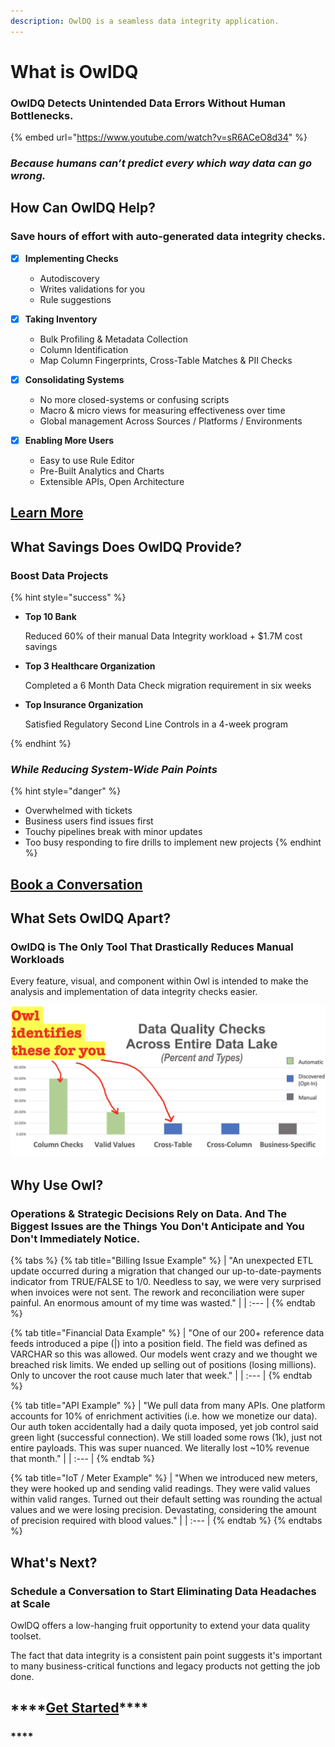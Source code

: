 ```yaml
---
description: OwlDQ is a seamless data integrity application.
---
```


# What is OwlDQ

### **OwlDQ D**etects Unintended Data Errors Without Human Bottlenecks.

{% embed url="https://www.youtube.com/watch?v=sR6ACeO8d34" %}

### _**Because humans can’t predict every which way data can go wrong.**_

## How Can OwlDQ Help?

### **Save hours of effort with auto-generated data integrity checks.**

* [x] **Implementing Checks**

  * Autodiscovery
  * Writes validations for you
  * Rule suggestions 

* [x] **Taking Inventory** 

  * Bulk Profiling & Metadata Collection 
  * Column Identification 
  * Map Column Fingerprints, Cross-Table Matches & PII Checks

* [x] **Consolidating Systems**

  * No more closed-systems or confusing scripts
  * Macro & micro views for measuring effectiveness over time
  * Global management Across Sources / Platforms / Environments 

* [x] **Enabling More Users**
  * Easy to use Rule Editor 
  * Pre-Built Analytics and Charts 
  * Extensible APIs, Open Architecture

## [**Learn More**](https://calendly.com/brian-556/owldq-session)

## What Savings Does OwlDQ Provide? 

### **Boost Data Projects**

{% hint style="success" %}
* **Top 10 Bank** 

  Reduced 60% of their manual Data Integrity workload + $1.7M cost savings 

* **Top 3 Healthcare Organization** 

  Completed a 6 Month Data Check migration requirement in six weeks 

* **Top Insurance Organization** 

  Satisfied Regulatory Second Line Controls in a 4-week program 

 
{% endhint %}

### _**While Reducing System-Wide Pain Points**_

{% hint style="danger" %}
* Overwhelmed with tickets 
* Business users find issues first
* Touchy pipelines break with minor updates
* Too busy responding to fire drills to implement new projects
{% endhint %}

## [**Book a Conversation**](https://calendly.com/brian-556/owldq-session)

## What **S**ets OwlDQ Apart?

### **OwlDQ is The Only Tool That Drastically Reduces Manual Workloads**

Every feature, visual, and component within Owl is intended to make the analysis and implementation of data integrity checks easier.

![](.gitbook/assets/screenshot-2020-07-19-at-7.31.37-pm.png)

## Why Use Owl?

### Operations & Strategic Decisions Rely on Data.  And The Biggest Issues are the Things You Don't Anticipate and You Don't Immediately Notice. 

{% tabs %}
{% tab title="Billing Issue Example" %}
| "An unexpected ETL update occurred during a migration that changed our up-to-date-payments indicator from TRUE/FALSE to 1/0. Needless to say, we were very surprised when invoices were not sent. The rework and reconciliation were super painful. An enormous amount of my time was wasted." |
| :--- |
{% endtab %}

{% tab title="Financial Data Example" %}
| "One of our 200+ reference data feeds introduced a pipe \(\|\) into a position field. The field was defined as VARCHAR so this was allowed. Our models went crazy and we thought we breached risk limits. We ended up selling out of positions \(losing millions\). Only to uncover the root cause much later that week." |
| :--- |
{% endtab %}

{% tab title="API Example" %}
| "We pull data from many APIs. One platform accounts for 10% of enrichment activities \(i.e. how we monetize our data\). Our auth token accidentally had a daily quota imposed, yet job control said green light \(successful connection\). We still loaded some rows \(1k\), just not entire payloads. This was super nuanced. We literally lost ~10% revenue that month." |
| :--- |
{% endtab %}

{% tab title="IoT / Meter Example" %}
| "When we introduced new meters, they were hooked up and sending valid readings. They were valid values within valid ranges. Turned out their default setting was rounding the actual values and we were losing precision. Devastating, considering the amount of precision required with blood values." |
| :--- |
{% endtab %}
{% endtabs %}

## What's Next?

### Schedule a Conversation to Start Eliminating Data Headaches at Scale

OwlDQ offers a low-hanging fruit opportunity to extend your data quality toolset.

The fact that data integrity is a consistent pain point suggests it's important to many business-critical functions and legacy products not getting the job done.

## \*\*\*\*[**Get Started**](https://calendly.com/brian-556/owldq-session)\*\*\*\*

### \*\*\*\*

